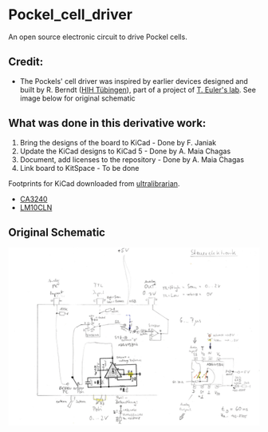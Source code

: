 # Pockel_cell_driver
An open source electronic circuit to drive Pockel cells.

## Credit:
- The Pockels' cell driver was inspired by earlier devices designed and built by R. Berndt ([HIH Tübingen](<https://www.hih-tuebingen.de/en/>)), part of a project of [T. Euler's lab](<http://www.eye-tuebingen.de/eulerlab/>). See image below for original schematic



## What was done in this derivative work:
1. Bring the designs of the board to KiCad - Done by F. Janiak
2. Update the KiCad designs to KiCad 5 - Done by A. Maia Chagas
3. Document, add licenses to the repository - Done by A. Maia Chagas
4. Link board to KitSpace - To be done


Footprints for KiCad downloaded from [ultralibrarian](<https://app.ultralibrarian.com>).

- [CA3240](<https://app.ultralibrarian.com/details/f0fe15b2-106c-11e9-ab3a-0a3560a4cccc/Intersil/CA3240AE?uid=155cdc561030ca9b&exports=KiCAD>)
- [LM10CLN](<https://app.ultralibrarian.com/details/49f2f7e6-1073-11e9-ab3a-0a3560a4cccc/Texas-Instruments/LM10CLN?uid=6d97a49d38e0b250&exports=KiCAD>)


## Original Schematic

![](media/Berndt_design.jpg)
